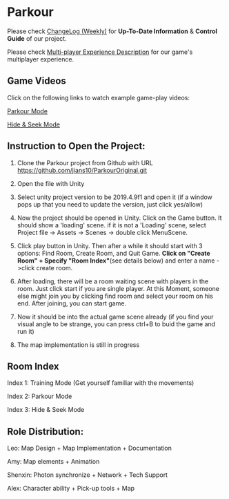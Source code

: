 # Parkour
Please check [ChangeLog (Weekly)](https://github.com/jians10/ParkourOriginal/blob/main/ChangeLog%20(Weekly).md) for **Up-To-Date Information** & **Control Guide** of our project.

Please check [Multi-player Experience Description](https://github.com/jians10/ParkourOriginal/blob/main/Multi-player%20Experience%20Description.md) for our game's multiplayer experience.

## Game Videos
Click on the following links to watch example game-play videos:

[Parkour Mode](https://youtu.be/A6J-oLFG9Fs)

[Hide & Seek Mode](https://youtu.be/ruB_Gl0veFo)

## Instruction to Open the Project:
1. Clone the Parkour project from Github with URL https://github.com/jians10/ParkourOriginal.git

1. Open the file with Unity

1. Select unity project version to be 2019.4.9f1 and open it (if a window pops up that you need to update the version, just click yes/allow)

1. Now the project should be opened in Unity. Click on the Game button. It should show a 'loading' scene.
   if it is not a 'Loading' scene, select Project file -> Assets -> Scenes -> double click MenuScene.
   
1. Click play button in Unity. Then after a while it should start with 3 options: Find Room, Create Room, and Quit Game.
   **Click on "Create Room" + Specify "Room Index"**(see details below) and enter a name ->click create room. 
   
1. After loading, there will be a room waiting scene with players in the room. Just click start if you are single player. At this
   Moment, someone else might join you by clicking find room and select your room on his end. After joining, you can start game.
   
1. Now it should be into the actual game scene already (if you find your visual angle to be strange, you can press ctrl+B to buid the game and run it)

1. The map implementation is still in progress

## Room Index
Index 1: Training Mode (Get yourself familiar with the movements)

Index 2: Parkour Mode

Index 3: Hide & Seek Mode

## Role Distribution:
Leo: Map Design + Map Implementation + Documentation

Amy: Map elements + Animation

Shenxin: Photon synchronize + Network + Tech Support

Alex: Character ability + Pick-up tools + Map
